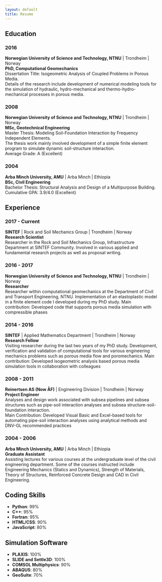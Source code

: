 ```yaml
---
layout: default
title: Resume
---
```


## Education

### 2016
**Norwegian University of Science and Technology, NTNU** | Trondheim | Norway  
**PhD, Computational Geomechanics**  
Dissertation Title: Isogeometric Analysis of Coupled Problems in Porous Media.  
Details of the research include development of numerical modeling tools for the simulation of hydraulic, hydro-mechanical and thermo-hydro-mechanical processes in porous media.

### 2008
**Norwegian University of Science and Technology, NTNU** | Trondheim | Norway  
**MSc, Geotechnical Engineering**  
Master Thesis: Modeling Soil-Foundation Interaction by Frequency Independent Elements.  
The thesis work mainly involved development of a simple finite element program to simulate dynamic soil-structure interaction.  
Average Grade: A (Excellent)

### 2004
**Arba Minch University, AMU** | Arba Minch | Ethiopia  
**BSc, Civil Engineering**  
Bachelor Thesis: Structural Analysis and Design of a Multipurpose Building.  
Cumulative GPA: 3.9/4.0 (Excellent)

## Experience

### 2017 - Current
**SINTEF** | Rock and Soil Mechanics Group | Trondheim | Norway  
**Research Scientist**  
Researcher in the Rock and Soil Mechanics Group, Infrastructure Department at SINTEF Community. Involved in various applied and fundamental research projects as well as proposal writing.

### 2016 - 2017
**Norwegian University of Science and Technology, NTNU** | Trondheim | Norway  
**Researcher**  
Researcher within computational geomechanics at the Department of Civil and Transport Engineering, NTNU. Implementation of an elastoplastic model in a finite element code I developed during my PhD study. Main contribution: Developed code that supports porous media simulation with compressible phases

### 2014 - 2016
**SINTEF** | Applied Mathematics Department | Trondheim | Norway  
**Research Fellow**  
Visiting researcher during the last two years of my PhD study. Development, verification and validation of computational tools for various engineering mechanics problems such as porous media flow and poromechanics. Main contribution: Developed isogeometric analysis based porous media simulation tools in collaboration with colleagues

### 2008 - 2011
**Reinertsen AS (Now ÅF)** | Engineering Division | Trondheim | Norway  
**Project Engineer**  
Analyses and design work associated with subsea pipelines and subsea structures such as pipe-soil interaction analyses and subsea structure-soil-foundation interaction.  
Main Contribution: Developed Visual Basic and Excel-based tools for automating pipe-soil interaction analyses using analytical methods and DNV-GL recommended practices

### 2004 - 2006
**Arba Minch University, AMU** | Arba Minch | Ethiopia  
**Graduate Assistant**  
Assisting lectures for various courses at the undergraduate level of the civil engineering department. Some of the courses instructed include Engineering Mechanics (Statics and Dynamics), Strength of Materials, Theory of Structures, Reinforced Concrete Design and CAD in Civil Engineering.

## Coding Skills

- **Python**: 99%
- **C++**: 95%
- **Fortran**: 95%
- **HTML/CSS**: 90%
- **JavaScript**: 80%

## Simulation Software

- **PLAXIS**: 100%
- **SLIDE and Settle3D**: 100%
- **COMSOL Multiphysics**: 90%
- **ABAQUS**: 80%
- **GeoSuite**: 70%